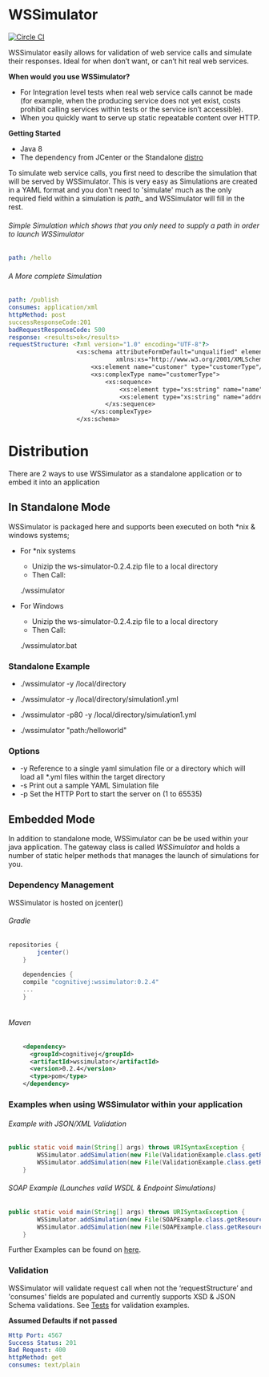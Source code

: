 # WSSimulator
 
 [![Circle CI](https://circleci.com/gh/CognitiveJ/wssimulator.png?style=badge)](https://circleci.com/gh/CognitiveJ/wssimulator)
 
 WSSimulator easily allows for validation of web service calls and simulate their responses. Ideal for when don’t want, or can’t hit real web services.
 
 
 **When would you use WSSimulator?**

 
 *	For Integration level tests when real web service calls cannot be made (for example, when the producing service does not yet exist, costs prohibit calling services within tests or the service isn’t accessible).
 *	When you quickly want to serve up static repeatable content over HTTP.
 
 

**Getting Started**

*   Java 8
*   The dependency from JCenter or the Standalone [distro](https://github.com/CognitiveJ/wssimulator/releases/download/0.2.4/wssimulator-0.2.4.zip "Download Standalone Version")


To simulate web service calls, you first need to describe the simulation that will be served by WSSimulator. This is very easy as Simulations are created in a YAML format and you don't need to 'simulate' much as the only required field within a simulation is _path__ and WSSimulator will fill in the rest.

###### Simple Simulation which shows that you only need to supply a path in order to launch WSSimulator
```yaml
path: /hello
```

###### A More complete Simulation
```yaml
path: /publish
consumes: application/xml
httpMethod: post
successResponseCode:201
badRequestResponseCode: 500
response: <results>ok</results>
requestStructure: <?xml version="1.0" encoding="UTF-8"?>
                   <xs:schema attributeFormDefault="unqualified" elementFormDefault="qualified"
                              xmlns:xs="http://www.w3.org/2001/XMLSchema">
                       <xs:element name="customer" type="customerType"/>
                       <xs:complexType name="customerType">
                           <xs:sequence>
                               <xs:element type="xs:string" name="name"/>
                               <xs:element type="xs:string" name="address"/>
                           </xs:sequence>
                       </xs:complexType>
                   </xs:schema>
```


# Distribution
There are 2 ways to use WSSimulator as a standalone application or to embed it into an application 

## In Standalone Mode
WSSimulator is packaged here and supports been executed on both *nix & windows systems;

*	For *nix systems
    -	Unizip the ws-simulator-0.2.4.zip file to a local directory
    -	Then Call: 
    
    ./wssimulator <options>
    
*	For Windows
    -	Unizip the ws-simulator-0.2.4.zip file to a local directory
    -	Then Call: 
    
    ./wssimulator.bat <options>

### Standalone Example

* ./wssimulator -y /local/directory
* ./wssimulator -y /local/directory/simulation1.yml
* ./wssimulator -p80 -y /local/directory/simulation1.yml

* ./wssimulator "path:/helloworld"

### Options

* -y Reference to a single yaml simulation file or a directory which will load all *.yml files within the target directory
* -s Print out a sample YAML Simulation file
* -p Set the HTTP Port to start the server on (1 to 65535)


## Embedded Mode
In addition to standalone mode, WSSimulator can be be used within your java application. The gateway class is called _WSSimulator_ and holds a number of static helper methods that manages the launch of simulations for you. 

### Dependency Management

WSSimulator is hosted on jcenter() 

###### Gradle
```groovy
repositories {
        jcenter()
    }
    
    dependencies {
    compile "cognitivej:wssimulator:0.2.4"
    ...
    }
    
```

###### Maven
```xml
    <dependency>
      <groupId>cognitivej</groupId>
      <artifactId>wssimulator</artifactId>
      <version>0.2.4</version>
      <type>pom</type>
    </dependency>
```

### Examples when using WSSimulator within your application

######  Example with JSON/XML Validation
```java
public static void main(String[] args) throws URISyntaxException {
        WSSimulator.addSimulation(new File(ValidationExample.class.getResource("/json/json1.yml").toURI()));
        WSSimulator.addSimulation(new File(ValidationExample.class.getResource("/xml/xmlValidationExample.yml").toURI()));
    }
```
 
###### SOAP Example (Launches valid WSDL & Endpoint Simulations) 
```java
public static void main(String[] args) throws URISyntaxException {
        WSSimulator.addSimulation(new File(SOAPExample.class.getResource("/soap/wsdl.yml").toURI()));
        WSSimulator.addSimulation(new File(SOAPExample.class.getResource("/soap/endpoint.yml").toURI()));
    }
```

Further Examples can be found on [here](https://github.com/CognitiveJ/wssimulator/tree/master/src/test/groovy/wssimulator "Tests").

### Validation

WSSimulator will validate request call when not the ‘requestStructure’ and 'consumes' fields are populated and currently supports XSD & JSON Schema validations. 
See [Tests](https://github.com/CognitiveJ/wssimulator/tree/master/src/test/groovy/wssimulator "Tests") for validation examples.


**Assumed Defaults if not passed**

```yaml
Http Port: 4567
Success Status: 201
Bad Request: 400
httpMethod: get
consumes: text/plain
```

